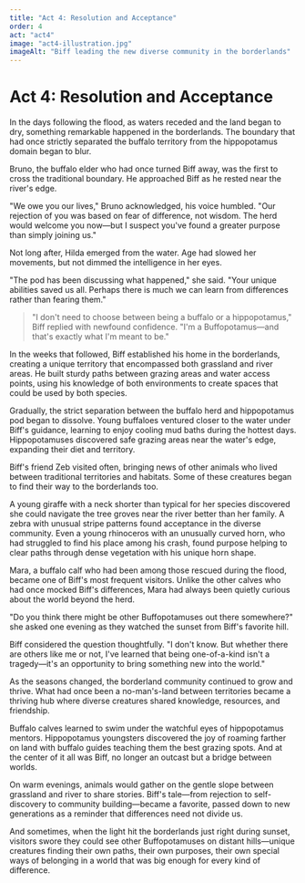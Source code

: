 ```yaml
---
title: "Act 4: Resolution and Acceptance"
order: 4
act: "act4"
image: "act4-illustration.jpg"
imageAlt: "Biff leading the new diverse community in the borderlands"
---
```


# Act 4: Resolution and Acceptance

In the days following the flood, as waters receded and the land began to dry, something remarkable happened in the borderlands. The boundary that had once strictly separated the buffalo territory from the hippopotamus domain began to blur.

Bruno, the buffalo elder who had once turned Biff away, was the first to cross the traditional boundary. He approached Biff as he rested near the river's edge.

"We owe you our lives," Bruno acknowledged, his voice humbled. "Our rejection of you was based on fear of difference, not wisdom. The herd would welcome you now—but I suspect you've found a greater purpose than simply joining us."

Not long after, Hilda emerged from the water. Age had slowed her movements, but not dimmed the intelligence in her eyes.

"The pod has been discussing what happened," she said. "Your unique abilities saved us all. Perhaps there is much we can learn from differences rather than fearing them."

> "I don't need to choose between being a buffalo or a hippopotamus," Biff replied with newfound confidence. "I'm a Buffopotamus—and that's exactly what I'm meant to be."

In the weeks that followed, Biff established his home in the borderlands, creating a unique territory that encompassed both grassland and river areas. He built sturdy paths between grazing areas and water access points, using his knowledge of both environments to create spaces that could be used by both species.

Gradually, the strict separation between the buffalo herd and hippopotamus pod began to dissolve. Young buffaloes ventured closer to the water under Biff's guidance, learning to enjoy cooling mud baths during the hottest days. Hippopotamuses discovered safe grazing areas near the water's edge, expanding their diet and territory.

Biff's friend Zeb visited often, bringing news of other animals who lived between traditional territories and habitats. Some of these creatures began to find their way to the borderlands too.

A young giraffe with a neck shorter than typical for her species discovered she could navigate the tree groves near the river better than her family. A zebra with unusual stripe patterns found acceptance in the diverse community. Even a young rhinoceros with an unusually curved horn, who had struggled to find his place among his crash, found purpose helping to clear paths through dense vegetation with his unique horn shape.

Mara, a buffalo calf who had been among those rescued during the flood, became one of Biff's most frequent visitors. Unlike the other calves who had once mocked Biff's differences, Mara had always been quietly curious about the world beyond the herd.

"Do you think there might be other Buffopotamuses out there somewhere?" she asked one evening as they watched the sunset from Biff's favorite hill.

Biff considered the question thoughtfully. "I don't know. But whether there are others like me or not, I've learned that being one-of-a-kind isn't a tragedy—it's an opportunity to bring something new into the world."

As the seasons changed, the borderland community continued to grow and thrive. What had once been a no-man's-land between territories became a thriving hub where diverse creatures shared knowledge, resources, and friendship.

Buffalo calves learned to swim under the watchful eyes of hippopotamus mentors. Hippopotamus youngsters discovered the joy of roaming farther on land with buffalo guides teaching them the best grazing spots. And at the center of it all was Biff, no longer an outcast but a bridge between worlds.

On warm evenings, animals would gather on the gentle slope between grassland and river to share stories. Biff's tale—from rejection to self-discovery to community building—became a favorite, passed down to new generations as a reminder that differences need not divide us.

And sometimes, when the light hit the borderlands just right during sunset, visitors swore they could see other Buffopotamuses on distant hills—unique creatures finding their own paths, their own purposes, their own special ways of belonging in a world that was big enough for every kind of difference.
